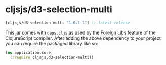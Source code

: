 # cljsjs/d3-selection-multi

[](dependency)
```clojure
[cljsjs/d3-selection-multi "1.0.1-1"] ;; latest release
```
[](/dependency)

This jar comes with `deps.cljs` as used by the [Foreign Libs][flibs] feature
of the ClojureScript compiler. After adding the above dependency to your project
you can require the packaged library like so:

```clojure
(ns application.core
  (:require cljsjs.d3-selection-multi))
```

[flibs]: https://github.com/clojure/clojurescript/wiki/Packaging-Foreign-Dependencies
